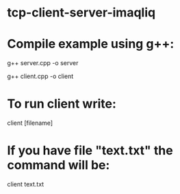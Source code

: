 # tcp-client-server-imaqliq

# Compile example using g++:
g++ server.cpp -o server

g++ client.cpp -o client

# To run client write:
client [filename]
# If you have file "text.txt" the command will be:
client text.txt
